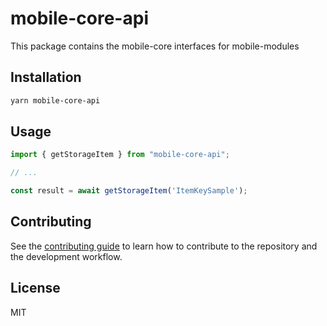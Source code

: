 # mobile-core-api

This package contains the mobile-core interfaces for mobile-modules

## Installation

```sh
yarn mobile-core-api
```

## Usage

```js
import { getStorageItem } from "mobile-core-api";

// ...

const result = await getStorageItem('ItemKeySample');
```

## Contributing

See the [contributing guide](CONTRIBUTING.md) to learn how to contribute to the repository and the development workflow.

## License

MIT
